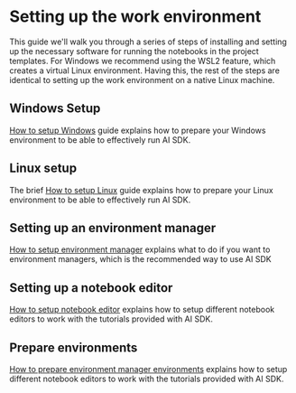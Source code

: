 # Setting up the work environment

This guide we'll walk you through a series of steps of installing and setting up the necessary software for running the notebooks in the project templates. For Windows we recommend using the WSL2 feature, which creates a virtual Linux environment. Having this, the rest of the steps are identical to setting up the work environment on a native Linux machine.

## Windows Setup

[How to setup Windows](00-setup-windows.md) guide explains how to prepare your Windows environment to be able to effectively run AI SDK.

## Linux setup

The brief [How to setup Linux](00-setup-linux.md) guide explains how to prepare your Linux environment to be able to effectively run AI SDK.

## Setting up an environment manager

[How to setup environment manager](00-setup-environment-manager.md) explains what to do if you want to environment managers, which is the recommended way to use AI SDK

## Setting up a notebook editor

[How to setup notebook editor](00-setup-notebook-editor.md) explains how to setup different notebook editors to work with the tutorials provided with AI SDK.

## Prepare environments

[How to prepare environment manager environments](00-prepare-environments) explains how to setup different notebook editors to work with the tutorials provided with AI SDK.
